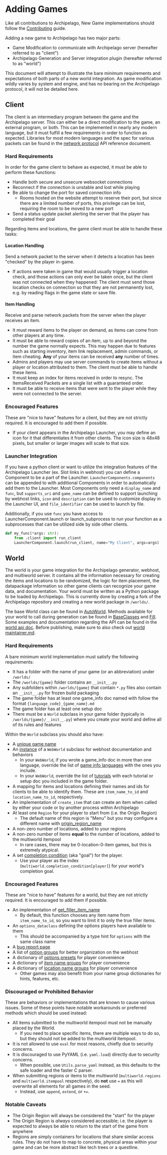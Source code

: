 # Adding Games

Like all contributions to Archipelago, New Game implementations should follow the [Contributing](/docs/contributing.md)
guide.

Adding a new game to Archipelago has two major parts:

* Game Modification to communicate with Archipelago server (hereafter referred to as "client")
* Archipelago Generation and Server integration plugin (hereafter referred to as "world")

This document will attempt to illustrate the bare minimum requirements and expectations of both parts of a new world
integration. As game modification wildly varies by system and engine, and has no bearing on the Archipelago protocol,
it will not be detailed here.

## Client

The client is an intermediary program between the game and the Archipelago server. This can either be a direct
modification to the game, an external program, or both. This can be implemented in nearly any modern language, but it
must fulfill a few requirements in order to function as expected. Libraries for most modern languages and the spec for 
various packets can be found in the [network protocol](/docs/network%20protocol.md) API reference document.

### Hard Requirements

In order for the game client to behave as expected, it must be able to perform these functions:

* Handle both secure and unsecure websocket connections
* Reconnect if the connection is unstable and lost while playing
* Be able to change the port for saved connection info
  * Rooms hosted on the website attempt to reserve their port, but since there are a limited number of ports, this
    privilege can be lost, requiring the room to be moved to a new port
* Send a status update packet alerting the server that the player has completed their goal

Regarding items and locations, the game client must be able to handle these tasks:

#### Location Handling

Send a network packet to the server when it detects a location has been "checked" by the player in-game.

* If actions were taken in game that would usually trigger a location check, and those actions can only ever be taken 
  once, but the client was not connected when they happened: The client must send those location checks on connection 
  so that they are not permanently lost, e.g. by reading flags in the game state or save file.

#### Item Handling

Receive and parse network packets from the server when the player receives an item.

* It must reward items to the player on demand, as items can come from other players at any time.
* It must be able to reward copies of an item, up to and beyond the number the game normally expects. This may happen
  due to features such as starting inventory, item link replacement, admin commands, or item cheating. **Any** of 
  your items can be received **any** number of times.
* Admins and players may use server commands to create items without a player or location attributed to them. The
  client must be able to handle these items.
* It must keep an index for items received in order to resync. The ItemsReceived Packets are a single list with a
  guaranteed order.
* It must be able to receive items that were sent to the player while they were not connected to the server.

### Encouraged Features

These are "nice to have" features for a client, but they are not strictly required. It is encouraged to add them 
if possible.

* If your client appears in the Archipelago Launcher, you may define an icon for it that differentiates it from
  other clients. The icon size is 48x48 pixels, but smaller or larger images will scale to that size.

### Launcher Integration

If you have a python client or want to utilize the integration features of the Archipelago Launcher (ex. Slot links in
webhost) you can define a Component to be a part of the Launcher. `LauncherComponents.components` can be appended to
with additional Components in order to automatically add them to the Launcher. Most Components only need a
`display_name` and `func`, but `supports_uri` and `game_name` can be defined to support launching by webhost links,
`icon` and `description` can be used to customize display in the Launcher UI, and `file_identifier` can be used to
launch by file.

Additionally, if you use `func` you have access to LauncherComponent.launch or launch_subprocess to run your
function as a subprocesses that can be utilized side by side other clients.
```py
def my_func(*args: str):
	from .client import run_client
	LauncherComponent.launch(run_client, name="My Client", args=args)
```


## World

The world is your game integration for the Archipelago generator, webhost, and multiworld server. It contains all the
information necessary for creating the items and locations to be randomized, the logic for item placement, the 
datapackage information so other game clients can recognize your game data, and documentation. Your world must be
written as a Python package to be loaded by Archipelago. This is currently done by creating a fork of the Archipelago
repository and creating a new world package in `/worlds/`. 

The base World class can be found in [AutoWorld](/worlds/AutoWorld.py). Methods available for your world to call 
during generation can be found in [BaseClasses](/BaseClasses.py) and [Fill](/Fill.py). Some examples and documentation 
regarding the API can be found in the [world api doc](/docs/world%20api.md). Before publishing, make sure to also 
check out [world maintainer.md](/docs/world%20maintainer.md).

### Hard Requirements

A bare minimum world implementation must satisfy the following requirements:

* It has a folder with the name of your game (or an abbreviation) under `/worlds/` 
* The `/worlds/{game}` folder contains an `__init__.py`
* Any subfolders within `/worlds/{game}` that contain `*.py` files also contain an `__init__.py` for frozen build 
  packaging
* The game folder has at least one game_info doc named with follow the format `{language_code}_{game_name}.md`
* The game folder has at least one setup doc
* There must be a `World` subclass in your game folder (typically in `/worlds/{game}/__init__.py`) where you create 
  your world and define all of its rules and features

Within the `World` subclass you should also have:

* A [unique game name](https://github.com/ArchipelagoMW/Archipelago/blob/main/worlds/AutoWorld.py#L260)
* An [instance](https://github.com/ArchipelagoMW/Archipelago/blob/main/worlds/AutoWorld.py#L295) of a `WebWorld` 
subclass for webhost documentation and behaviors
  * In your `WebWorld`, if you wrote a game_info doc in more than one language, override the list of 
    [game info languages](https://github.com/ArchipelagoMW/Archipelago/blob/main/worlds/AutoWorld.py#L210) with the 
    ones you include.
  * In your `WebWorld`, override the list of 
    [tutorials](https://github.com/ArchipelagoMW/Archipelago/blob/main/worlds/AutoWorld.py#L213) with each tutorial
    or setup doc you included in the game folder.
* A mapping for items and locations defining their names and ids for clients to be able to identify them. These are 
  `item_name_to_id` and `location_name_to_id`, respectively.
* An implementation of `create_item` that can create an item when called by either your code or by another process 
  within Archipelago
* At least one `Region` for your player to start from (i.e. the Origin Region)
  * The default name of this region is "Menu" but you may configure a different name with 
    [origin_region_name](https://github.com/ArchipelagoMW/Archipelago/blob/main/worlds/AutoWorld.py#L298-L299)
* A non-zero number of locations, added to your regions
* A non-zero number of items **equal** to the number of locations, added to the multiworld itempool
  * In rare cases, there may be 0-location-0-item games, but this is extremely atypical.
* A set 
  [completion condition](https://github.com/ArchipelagoMW/Archipelago/blob/main/BaseClasses.py#L77) (aka "goal") for
  the player.
  * Use your player as the index (`multiworld.completion_condition[player]`) for your world's completion goal.

### Encouraged Features

These are "nice to have" features for a world, but they are not strictly required. It is encouraged to add them 
if possible.

* An implementation of
  [get_filler_item_name](https://github.com/ArchipelagoMW/Archipelago/blob/main/worlds/AutoWorld.py#L473)
  * By default, this function chooses any item name from `item_name_to_id`, so you want to limit it to only the true
    filler items.
* An `options_dataclass` defining the options players have available to them
  * This should be accompanied by a type hint for `options` with the same class name
* A [bug report page](https://github.com/ArchipelagoMW/Archipelago/blob/main/worlds/AutoWorld.py#L220)
* A list of [option groups](https://github.com/ArchipelagoMW/Archipelago/blob/main/worlds/AutoWorld.py#L226) 
  for better organization on the webhost
* A dictionary of [options presets](https://github.com/ArchipelagoMW/Archipelago/blob/main/worlds/AutoWorld.py#L223)
  for player convenience
* A dictionary of [item name groups](https://github.com/ArchipelagoMW/Archipelago/blob/main/worlds/AutoWorld.py#L273)
  for player convenience
* A dictionary of 
  [location name groups](https://github.com/ArchipelagoMW/Archipelago/blob/main/worlds/AutoWorld.py#L276)
  for player convenience
  * Other games may also benefit from your name group dictionaries for hints, features, etc.

### Discouraged or Prohibited Behavior

These are behaviors or implementations that are known to cause various issues. Some of these points have notable
workarounds or preferred methods which should be used instead:

* All items submitted to the multiworld itempool must not be manually placed by the World. 
  * If you need to place specific items, there are multiple ways to do so, but they should not be added to the 
    multiworld itempool.
* It is not allowed to use `eval` for most reasons, chiefly due to security concerns. 
* It is discouraged to use PyYAML (i.e. `yaml.load`) directly due to security concerns.
  * When possible, use `Utils.parse_yaml` instead, as this defaults to the safe loader and the faster C parser.
* When submitting regions or items to the multiworld (`multiworld.regions` and `multiworld.itempool` respectively), 
  do **not** use `=` as this will overwrite all elements for all games in the seed.
  * Instead, use `append`, `extend`, or `+=`.

### Notable Caveats

* The Origin Region will always be considered the "start" for the player
* The Origin Region is *always* considered accessible; i.e. the player is expected to always be able to return to the
start of the game from anywhere
* Regions are simply containers for locations that share similar access rules. They do not have to map to 
concrete, physical areas within your game and can be more abstract like tech trees or a questline.
